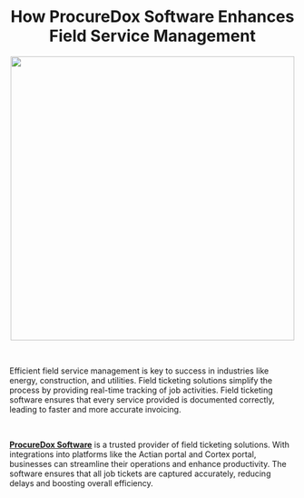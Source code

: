 <h1 style="text-align: center;"><strong>How ProcureDox Software Enhances Field Service Management</strong></h1>
<p><img style="display: block; margin-left: auto; margin-right: auto;" src="https://www.procuredox.com/wp-content/uploads/2024/05/Electronic-Field-Ticketing-Systems-2.png" alt="" width="500" height="500" /></p>
<p>&nbsp;</p>
<p><span style="font-weight: 400;">Efficient field service management is key to success in industries like energy, construction, and utilities. Field ticketing solutions simplify the process by providing real-time tracking of job activities. Field ticketing software ensures that every service provided is documented correctly, leading to faster and more accurate invoicing.</span></p>
<p>&nbsp;</p>
<p><span style="font-weight: 400;"><a href="https://www.procuredox.com/"><strong>ProcureDox Software</strong></a> is a trusted provider of field ticketing solutions. With integrations into platforms like the Actian portal and Cortex portal, businesses can streamline their operations and enhance productivity. The software ensures that all job tickets are captured accurately, reducing delays and boosting overall efficiency.</span></p>